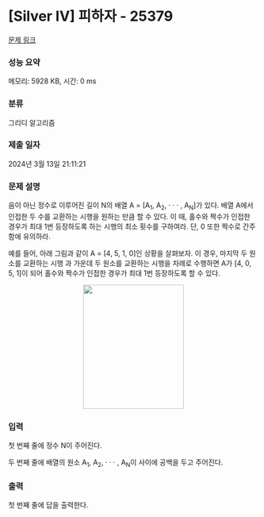 # [Silver IV] 피하자 - 25379 

[문제 링크](https://www.acmicpc.net/problem/25379) 

### 성능 요약

메모리: 5928 KB, 시간: 0 ms

### 분류

그리디 알고리즘

### 제출 일자

2024년 3월 13일 21:11:21

### 문제 설명

<p>음이 아닌 정수로 이루어진 길이 N의 배열 A = [A<sub>1</sub>, A<sub>2</sub>, · · · , A<sub>N</sub>]가 있다. 배열 A에서 인접한 두 수를 교환하는 시행을 원하는 만큼 할 수 있다. 이 때, 홀수와 짝수가 인접한 경우가 최대 1번 등장하도록 하는 시행의 최소 횟수를 구하여라. 단, 0 또한 짝수로 간주함에 유의하라.</p>

<p>예를 들어, 아래 그림과 같이 A = [4, 5, 1, 0]인 상황을 살펴보자. 이 경우, 마지막 두 원소를 교환하는 시행 과 가운데 두 원소를 교환하는 시행을 차례로 수행하면 A가 [4, 0, 5, 1]이 되어 홀수와 짝수가 인접한 경우가 최대 1번 등장하도록 할 수 있다.</p>

<p style="text-align: center;"><img alt="" src="https://upload.acmicpc.net/f67afa9a-1465-4db3-8bb4-29e6d107cec5/-/preview/" style="width: 203px; height: 250px;"></p>

### 입력 

 <p>첫 번째 줄에 정수 N이 주어진다.</p>

<p>두 번째 줄에 배열의 원소 A<sub>1</sub>, A<sub>2</sub>, · · · , A<sub>N</sub>이 사이에 공백을 두고 주어진다.</p>

### 출력 

 <p>첫 번째 줄에 답을 출력한다.</p>

